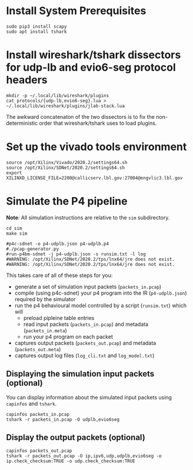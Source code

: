 # Install System Prerequisites

```
sudo pip3 install scapy
sudo apt install tshark
```

# Install wireshark/tshark dissectors for udp-lb and evio6-seg protocol headers

```
mkdir -p ~/.local/lib/wireshark/plugins
cat protocols/{udp-lb,evio6-seg}.lua > ~/.local/lib/wireshark/plugins/jlab-stack.lua
```

The awkward concatenaton of the two dissectors is to fix the non-deterministic order that wireshark/tshark uses to load plugins.

# Set up the vivado tools environment

```
source /opt/Xilinx/Vivado/2020.2/settings64.sh
source /opt/Xilinx/SDNet/2020.2/settings64.sh
export XILINXD_LICENSE_FILE=2200@callicserv.lbl.gov:27004@engvlic3.lbl.gov
```

# Simulate the P4 pipeline

**Note**: All simulation instructions are relative to the `sim` subdirectory.

```
cd sim
make sim

#p4c-sdnet -o p4-udplb.json p4-udplb.p4
#./pcap-generator.py
#run-p4bm-sdnet -j p4-udplb.json -s runsim.txt -l log
#WARNING: /opt/Xilinx/SDNet/2020.2/tps/lnx64/jre does not exist.
#WARNING: /opt/Xilinx/SDNet/2020.2/tps/lnx64/jre does not exist.

```

This takes care of all of these steps for you:
  - generate a set of simulation input packets (`packets_in.pcap`)
  - compile (using p4c-sdnet) your p4 program into the IR (`p4-udplb.json`) required by the simulator
  - run the p4 behavioural model controlled by a script (`runsim.txt`) which will
    - preload pipleine table entries
	- read input packets (`packets_in.pcap`) and metadata (`packets_in.meta`)
	- run your p4 program on each packet
  - captures output packets (`packets_out.pcap`) and metadata (`packets_out.meta`)
  - captures output log files (`log_cli.txt` and `log_model.txt`)

## Displaying the simulation input packets (optional)

You can display information about the simulated input packets using `capinfos` and `tshark`.

```
capinfos packets_in.pcap
tshark -r packets_in.pcap -O udplb,evio6seg
```

## Display the output packets (optional)

```
capinfos packets_out.pcap
tshark -r packets_out.pcap -O ip,ipv6,udp,udplb,evio6seg -o ip.check_checksum:TRUE -o udp.check_checksum:TRUE
```
